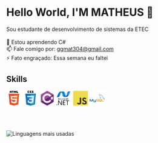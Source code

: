 # Hello World, I'M MATHEUS 👋


Sou estudante de desenvolvimento de sistemas da ETEC
<br/><br/>
🌱 Estou aprendendo C#
<br/>
📫 Fale comigo por: ggmat304@gmail.com
<br/>
⚡ Fato engraçado: Essa semana eu faltei
<br/>
## Skills
<p align="left">
  <img src="https://raw.githubusercontent.com/devicons/devicon/master/icons/html5/html5-original-wordmark.svg" alt="html5" width="40" height="40"/> 
  <img src="https://raw.githubusercontent.com/devicons/devicon/master/icons/css3/css3-original-wordmark.svg" alt="css3" width="40" height="40"/>
  <img src="https://raw.githubusercontent.com/devicons/devicon/master/icons/csharp/csharp-original.svg" alt="csharp" width="40" height="40"/>   
  <img src="https://raw.githubusercontent.com/devicons/devicon/master/icons/dot-net/dot-net-original-wordmark.svg" alt="dotnet" width="40" height="40"/>
  <img src="https://raw.githubusercontent.com/devicons/devicon/master/icons/javascript/javascript-original.svg" alt="javascript" width="40" height="40"/> 
  <img src="https://raw.githubusercontent.com/devicons/devicon/master/icons/mysql/mysql-original-wordmark.svg" alt="mysql" width="40" height="40"/>
  </p>
<br/>
<br/>

![Linguagens mais usadas](https://github-readme-stats.vercel.app/api/top-langs/?username=THEUZSN&layout=compact&theme=dark)
